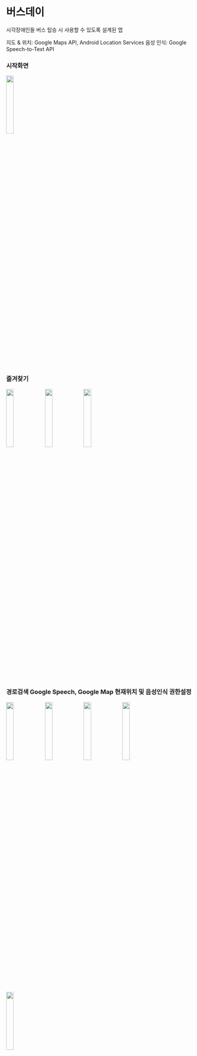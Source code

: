 # 버스데이
시각장애인들 버스 탑승 시 사용할 수 있도록 설계된 앱

지도 & 위치: Google Maps API, Android Location Services
음성 인식: Google Speech-to-Text API

### 시작화면
<img src = "https://github.com/user-attachments/assets/ef8f9e35-68a6-4f8d-b1df-dd712064cd2e" width= 20% >

### 즐겨찾기
<img src = "https://github.com/user-attachments/assets/494aa0a7-536a-4650-9b56-2cbe9fc6c935" width= 20% >
<img src = "https://github.com/user-attachments/assets/d544f884-4120-4055-82b8-31de9e1bd979" width= 20% >
<img src = "https://github.com/user-attachments/assets/c9a56ecf-9d83-48d7-8327-5a702c31d054" width= 20% >

### 경로검색 Google Speech, Google Map 현재위치 및 음성인식 권한설정
<img src = "https://github.com/user-attachments/assets/f80d8105-af15-460c-8e6b-76ca40bdb512" width= 20% >
<img src = "https://github.com/user-attachments/assets/b380b947-4a94-48ab-9339-5886bace9cc5" width= 20% >
<img src = "https://github.com/user-attachments/assets/abac2e6f-822f-4170-92de-ffee72183c79" width= 20% >
<img src = "https://github.com/user-attachments/assets/3bc04aa9-4bb4-4e3b-bb9c-c5a5fd81dd5b" width= 20% >
<img src = "https://github.com/user-attachments/assets/014dbe09-60e1-4179-8b3b-aa14ccffb89a" width= 20% >
